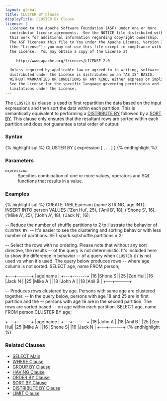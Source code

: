 ```yaml
---
layout: global
title: CLUSTER BY Clause
displayTitle: CLUSTER BY Clause
license: |
  Licensed to the Apache Software Foundation (ASF) under one or more
  contributor license agreements.  See the NOTICE file distributed with
  this work for additional information regarding copyright ownership.
  The ASF licenses this file to You under the Apache License, Version 2.0
  (the "License"); you may not use this file except in compliance with
  the License.  You may obtain a copy of the License at
 
     http://www.apache.org/licenses/LICENSE-2.0
 
  Unless required by applicable law or agreed to in writing, software
  distributed under the License is distributed on an "AS IS" BASIS,
  WITHOUT WARRANTIES OR CONDITIONS OF ANY KIND, either express or implied.
  See the License for the specific language governing permissions and
  limitations under the License.
---
```

The <code>CLUSTER BY</code> clause is used to first repartition the data based
on the input expressions and then sort the data within each partition. This is
semantically equivalent to performing a
[DISTRIBUTE BY](sql-ref-syntax-qry-select-distribute-by.html) followed by a
[SORT BY](sql-ref-syntax-qry-select-sortby.html). This clause only ensures that the
resultant rows are sorted within each partition and does not guarantee a total order of output.

### Syntax
{% highlight sql %}
CLUSTER BY { expression [ , ... ] }
{% endhighlight %}

### Parameters
<dl>
  <dt><code><em>expression</em></code></dt>
  <dd>
    Specifies combination of one or more values, operators and SQL functions that results in a value.
  </dd>
</dl>

### Examples
{% highlight sql %}
CREATE TABLE person (name STRING, age INT);
INSERT INTO person VALUES 
    ('Zen Hui', 25), 
    ('Anil B', 18), 
    ('Shone S', 16), 
    ('Mike A', 25),
    ('John A', 18), 
    ('Jack N', 16);

-- Reduce the number of shuffle partitions to 2 to illustrate the behavior of `CLUSTER BY`.
-- It's easier to see the clustering and sorting behavior with less number of partitions.
SET spark.sql.shuffle.partitions = 2;
                        
-- Select the rows with no ordering. Please note that without any sort directive, the results
-- of the query is not deterministic. It's included here to show the difference in behavior 
-- of a query when `CLUSTER BY` is not used vs when it's used. The query below produces rows
-- where age column is not sorted.
SELECT age, name FROM person;

  +---+-------+
  |age|name   |
  +---+-------+
  |16 |Shone S|
  |25 |Zen Hui|
  |16 |Jack N |
  |25 |Mike A |
  |18 |John A |
  |18 |Anil B |
  +---+-------+

-- Produces rows clustered by age. Persons with same age are clustered together.
-- In the query below, persons with age 18 and 25 are in first partition and the
-- persons with age 16 are in the second partition. The rows are sorted based
-- on age within each partition.
SELECT age, name FROM person CLUSTER BY age;

  +---+-------+
  |age|name   |
  +---+-------+
  |18 |John A |
  |18 |Anil B |
  |25 |Zen Hui|
  |25 |Mike A |
  |16 |Shone S|
  |16 |Jack N |
  +---+-------+
{% endhighlight %}

### Related Clauses
- [SELECT Main](sql-ref-syntax-qry-select.html)
- [WHERE Clause](sql-ref-syntax-qry-select-where.html)
- [GROUP BY Clause](sql-ref-syntax-qry-select-groupby.html)
- [HAVING Clause](sql-ref-syntax-qry-select-having.html)
- [ORDER BY Clause](sql-ref-syntax-qry-select-orderby.html)
- [SORT BY Clause](sql-ref-syntax-qry-select-sortby.html)
- [DISTRIBUTE BY Clause](sql-ref-syntax-qry-select-distribute-by.html)
- [LIMIT Clause](sql-ref-syntax-qry-select-limit.html)
